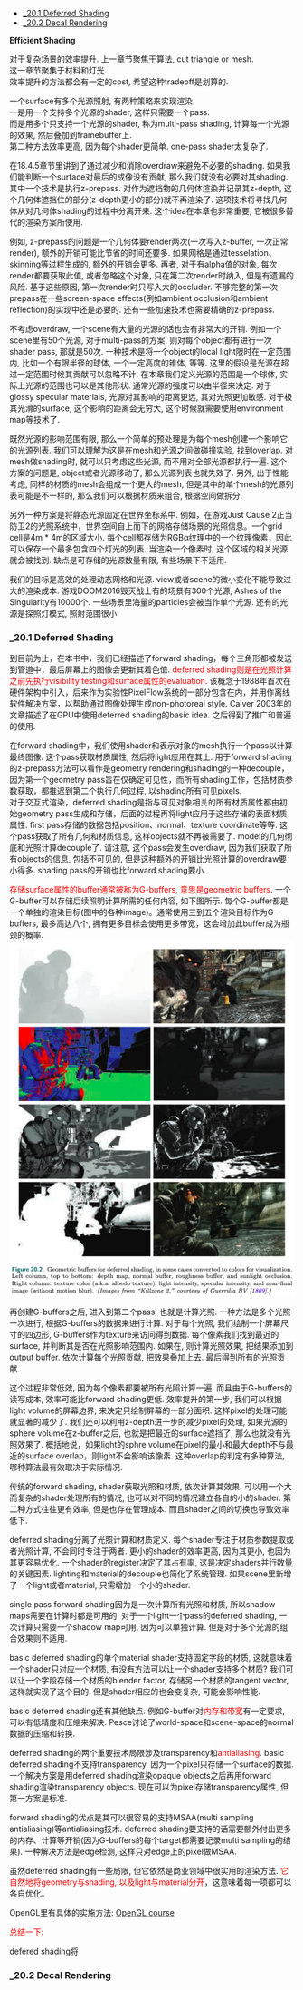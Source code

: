 <!-- TOC -->

- [_20.1 Deferred Shading](#_201-deferred-shading)
- [_20.2 Decal Rendering](#_202-decal-rendering)

<!-- /TOC -->

**Efficient Shading**

对于复杂场景的效率提升. 上一章节聚焦于算法, cut triangle or mesh.  
这一章节聚集于材料和灯光.  
效率提升的方法都会有一定的cost, 希望这种tradeoff是划算的.

一个surface有多个光源照射, 有两种策略来实现渲染.  
一是用一个支持多个光源的shader, 这样只需要一个pass.  
而是用多个只支持一个光源的shader, 称为multi-pass shading, 计算每一个光源的效果, 然后叠加到framebuffer上.  
第二种方法效率更高, 因为每个shader更简单. one-pass shader太复杂了.

在18.4.5章节里讲到了通过减少和消除overdraw来避免不必要的shading. 如果我们能判断一个surface对最后的成像没有贡献, 那么我们就没有必要对其shading.  
其中一个技术是执行z-prepass. 对作为遮挡物的几何体渲染并记录其z-depth, 这个几何体遮挡住的部分(z-depth更小的部分)就不再渲染了. 这项技术将寻找几何体从对几何体shading的过程中分离开来. 这个idea在本章也非常重要, 它被很多替代的渲染方案所使用.

例如, z-prepass的问题是一个几何体要render两次(一次写入z-buffer, 一次正常render), 额外的开销可能比节省的时间还要多. 如果网格是通过tesselation、skinning等过程生成的, 额外的开销会更多. 再者, 对于有alpha值的对象, 每次render都要获取此值, 或者忽略这个对象, 只在第二次render时纳入, 但是有遗漏的风险. 基于这些原因, 第一次render时只写入大的occluder. 不够完整的第一次prepass在一些screen-space effects(例如ambient occlusion和ambient reflection)的实现中还是必要的. 还有一些加速技术也需要精确的z-prepass.

不考虑overdraw, 一个scene有大量的光源的话也会有非常大的开销. 例如一个scene里有50个光源, 对于multi-pass的方案, 则对每个object都有进行一次shader pass, 那就是50次. 一种技术是将一个object的local light限时在一定范围内, 比如一个有限半径的球体, 一个一定高度的锥体, 等等. 这里的假设是光源在超过一定范围时候其贡献可以忽略不计. 在本章我们定义光源的范围是一个球体, 实际上光源的范围也可以是其他形状. 通常光源的强度可以由半径来决定. 对于glossy specular materials, 光源对其影响的距离更远, 其对光照更加敏感. 对于极其光滑的surface, 这个影响的距离会无穷大, 这个时候就需要使用environment map等技术了.  

既然光源的影响范围有限, 那么一个简单的预处理是为每个mesh创建一个影响它的光源列表. 我们可以理解为这是在mesh和光源之间做碰撞实验, 找到overlap. 对mesh做shading时, 就可以只考虑这些光源, 而不用对全部光源都执行一遍. 这个方案的问题是, object或者光源移动了, 那么光源列表也就失效了. 另外, 出于性能考虑, 同样的材质的mesh会组成一个更大的mesh, 但是其中的单个mesh的光源列表可能是不一样的, 那么我们可以根据材质来组合, 根据空间做拆分.

另外一种方案是将静态光源固定在世界坐标系中. 例如，在游戏Just Cause 2正当防卫2的光照系统中，世界空间自上而下的网格存储场景的光照信息。一个grid cell是4m * 4m的区域大小. 每个cell都存储为RGBα纹理中的一个纹理像素，因此可以保存一个最多包含四个灯光的列表. 当渲染一个像素时, 这个区域的相关光源就会被找到. 缺点是可存储的光源数量有限, 有些场景下不适用.

我们的目标是高效的处理动态网格和光源. view或者scene的微小变化不能导致过大的渲染成本. 游戏DOOM2016毁灭战士有的场景有300个光源, Ashes of the Singularity有10000个. 一些场景里海量的particles会被当作单个光源. 还有的光源是探照灯模式, 照射范围很小.

<a id="markdown-_201-deferred-shading" name="_201-deferred-shading"></a>
### _20.1 Deferred Shading

到目前为止，在本书中，我们已经描述了forward shading，每个三角形都被发送到管道中，最后屏幕上的图像会更新其着色值. <font color=red>deferred shading则是在光照计算之前先执行visibility testing和surface属性的evaluation</font>. 该概念于1988年首次在硬件架构中引入，后来作为实验性PixelFlow系统的一部分包含在内，并用作离线软件解决方案，以帮助通过图像处理生成non-photoreal style. Calver 2003年的文章描述了在GPU中使用deferred shading的basic idea. 之后得到了推广和普遍的使用.

在forward shading中，我们使用shader和表示对象的mesh执行一个pass以计算最终图像. 这个pass获取材质属性, 然后将light应用在其上. 用于forward shading的z-prepass方法可以看作是geometry rendering和shading的一种decouple，因为第一个geometry pass旨在仅确定可见性，而所有shading工作，包括材质参数获取，都推迟到第二个执行几何过程, 以shading所有可见pixels.  
对于交互式渲染，deferred shading是指与可见对象相关的所有材质属性都由初始geometry pass生成和存储，后面的过程再将light应用于这些存储的表面材质属性. first pass存储的数据包括position、normal、texture coordinate等等. 这个pass获取了所有几何和材质信息, 这样objects就不再被需要了. model的几何彻底和光照计算decouple了. 请注意, 这个pass会发生overdraw, 因为我们获取了所有objects的信息, 包括不可见的, 但是这种额外的开销比光照计算的overdraw要小得多. shading pass的开销也比forward shading要小. 

<font color=red>存储surface属性的buffer通常被称为G-buffers, 意思是geometric buffers</font>. 一个G-buffer可以存储后续照明计算所需的任何内容, 如下图所示. 每个G-buffer都是一个单独的渲染目标(图中的各种image)。通常使用三到五个渲染目标作为G-buffers, 最多高达八个, 拥有更多目标会使用更多带宽，这会增加此buffer成为瓶颈的概率.   
<img src="_images/real_time_rendering/g_buffer.png">

再创建G-buffers之后, 进入到第二个pass, 也就是计算光照. 一种方法是多个光照一次进行, 根据G-buffers的数据来进行计算. 对于每个光照, 我们绘制一个屏幕尺寸的四边形, G-buffers作为texture来访问得到数据. 每个像素我们找到最近的surface, 并判断其是否在光照影响范围内. 如果在, 则计算光照效果, 把结果添加到output buffer. 依次计算每个光照贡献, 把效果叠加上去. 最后得到所有的光照贡献.

这个过程非常低效, 因为每个像素都要被所有光照计算一遍. 而且由于G-buffers的读写成本, 效率可能比forward shading更低. 效率提升的第一步, 我们可以根据light volume的屏幕边界, 来决定只绘制屏幕的一部分面积. 这样pixel的处理可能就显著的减少了. 我们还可以利用z-depth进一步的减少pixel的处理, 如果光源的sphere volume在z-buffer之后, 也就是把最近的surface遮挡了, 那么也就没有光照效果了. 概括地说，如果light的sphre volume在pixel的最小和最大depth不与最近的surface overlap，则light不会影响该像素. 这种overlap的判定有多种算法, 哪种算法最有效取决于实际情况.

传统的forward shading, shader获取光照和材质, 依次计算其效果. 可以用一个大而复杂的shader处理所有的情况, 也可以对不同的情况建立各自的小的shader. 第二种方式往往更有效率, 但是也存在管理成本. 而且shader之间的切换也导致效率低下.

deferred shading分离了光照计算和材质定义. 每个shader专注于材质参数提取或者光照计算, 不会同时专注于两者. 更小的shader的效率更高, 因为其更小, 也因为其更容易优化. 一个shader的register决定了其占有率, 这是决定shaders并行数量的关键因素. lighting和material的decouple也简化了系统管理. 如果scene里新增了一个light或者material, 只需增加一个小的shader.

single pass forward shading因为是一次计算所有光照和材质, 所以shadow maps需要在计算时都是可用的. 对于一个light一个pass的deferred shading, 一次计算只需要一个shadow map可用, 因为可以单独计算. 但是对于多个光源的组合效果则不适用.

basic deferred shading的单个material shader支持固定字段的材质, 这就意味着一个shader只对应一个材质, 有没有方法可以让一个shader支持多个材质? 我们可以让一个字段存储一个材质的blender factor, 存储另一个材质的tangent vector, 这样就实现了这个目的. 但是shader相应的也会变复杂, 可能会影响性能.

basic deferred shading还有其他缺点. 例如G-buffer对<font color=red>内存和带宽</font>有一定要求, 可以有低精度和压缩来解决. Pesce讨论了world-space和scene-space的normal数据的压缩和转换.

deferred shading的两个重要技术局限涉及transparency和<font color=red>antialiasing</font>. basic deferred shading不支持transparency, 因为一个pixel只存储一个surface的数据. 一个解决方案是用deferred shading渲染opaque objects之后再用forward shading渲染transparency objects. 现在可以为pixel存储transparency属性, 但第一方案是标准.

forward shading的优点是其可以很容易的支持MSAA(multi sampling antialiasing)等antialiasing技术. deferred shading要支持的话需要额外付出更多的内存、计算等开销(因为G-buffers的每个target都需要记录multi sampling的结果). 一种解决方法是edge检测, 这样只对edge上的pixel做MSAA.

虽然deferred shading有一些局限, 但它依然是商业领域中很实用的渲染方法. <font color=red>它自然地将geometry与shading, 以及light与material分开</font>，这意味着每一项都可以各自优化。

OpenGL里有具体的实施方法: [OpenGL course](https://learnopengl.com/Advanced-Lighting/Deferred-Shading)

<font color=red>总结一下:</font>

defered shading将



### _20.2 Decal Rendering

